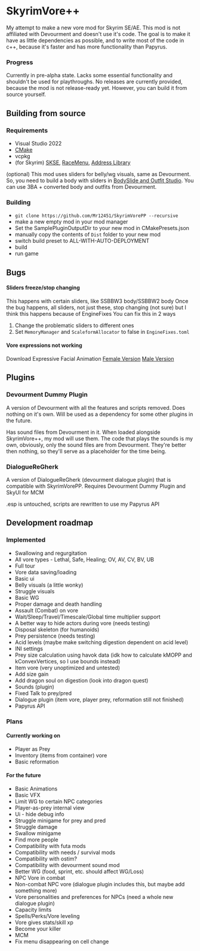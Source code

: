# SkyrimVore++
My attempt to make a new vore mod for Skyrim SE/AE.
This mod is not affiliated with Devourment and doesn't use it's code.
The goal is to make it have as little dependencies as possible, and to write most of the code in c++, because it's faster and has more functionality than Papyrus.

### Progress
Currently in pre-alpha state. Lacks some essential functionality and shouldn't be used for playthroughs.
No releases are currently provided, because the mod is not release-ready yet.
However, you can build it from source yourself.


## Building from source
### Requirements
* Visual Studio 2022
* [CMake](https://cmake.org/download/)
* vcpkg
* (for Skyrim) [SKSE](https://skse.silverlock.org/), [RaceMenu](https://www.nexusmods.com/skyrimspecialedition/mods/19080), [Address Library](https://www.nexusmods.com/skyrimspecialedition/mods/32444)

(optional) This mod uses sliders for belly/wg visuals, same as Devourment. So, you need to build a body with sliders in [BodySlide and Outfit Studio](https://www.nexusmods.com/skyrimspecialedition/mods/201). You can use 3BA + converted body and outfits from Devourment.

### Building
* `git clone https://github.com/Mr12451/SkyrimVorePP --recursive`
* make a new empty mod in your mod manager
* Set the SamplePluginOutputDir to your new mod in CMakePresets.json
* manually copy the contents of `Dist` folder to your new mod
* switch build preset to ALL-WITH-AUTO-DEPLOYMENT
* build
* run game

## Bugs
#### Sliders freeze/stop changing
This happens with certain sliders, like SSBBW3 body/SSBBW2 body
Once the bug happens, all sliders, not just these, stop changing
(not sure) but I think this happens because of EngineFixes
You can fix this in 2 ways
1. Change the problematic sliders to different ones
2. Set `MemoryManager` and `ScaleformAllocator` to false in `EngineFixes.toml`

#### Vore expressions not working
Download Expressive Facial Animation [Female Version](https://www.nexusmods.com/skyrimspecialedition/mods/19181) [Male Version](https://www.nexusmods.com/skyrimspecialedition/mods/19532)


## Plugins
### Devourment Dummy Plugin
A version of Devourment with all the features and scripts removed. Does nothing on it's own. Will be used as a dependency for some other plugins in the future.

Has sound files from Devourment in it. When loaded alongside SkyrimVore++, my mod will use them. The code that plays the sounds is my own, obviously, only the sound files are from Devourment. They're better then nothing, so they'll serve as a placeholder for the time being.

### DialogueReGherk
A version of DialogueReGherk (devourment dialogue plugin) that is compatible with SkyrimVorePP. Requires Devourment Dummy Plugin and SkyUI for MCM

.esp is untouched, scripts are rewritten to use my Papyrus API

## Development roadmap
### Implemented
* Swallowing and regurgitation
* All vore types - Lethal, Safe, Healing; OV, AV, CV, BV, UB
* Full tour
* Vore data saving/loading
* Basic ui
* Belly visuals (a little wonky)
* Struggle visuals
* Basic WG
* Proper damage and death handling
* Assault (Combat) on vore
* Wait/Sleep/Travel/Timescale/Global time multiplier support
* A better way to hide actors during vore (needs testing)
* Disposal skeleton (for humanoids)
* Prey persistence (needs testing)
* Acid levels (maybe make switching digestion dependent on acid level)
* INI settings
* Prey size calculation using havok data (idk how to calculate kMOPP and kConvexVertices, so I use bounds instead)
* Item vore (very unoptimized and untested)
* Add size gain
* Add dragon soul on digestion (look into dragon quest)
* Sounds (plugin)
* Fixed Talk to prey/pred
* Dialogue plugin (item vore, player prey, reformation still not finished)
* Papyrus API
### Plans
#### Currently working on
* Player as Prey
* Inventory (items from container) vore
* Basic reformation
#### For the future
* Basic Animations
* Basic VFX
* Limit WG to certain NPC categories
* Player-as-prey internal view
* Ui - hide debug info
* Struggle minigame for prey and pred
* Struggle damage
* Swallow minigame
* Find more people
* Compatibility with futa mods
* Compatibility with needs / survival mods
* Compatibility with ostim?
* Compatibility with devourment sound mod
* Better WG (food, sprint, etc. should affect WG/Loss)
* NPC Vore in combat
* Non-combat NPC vore (dialogue plugin includes this, but maybe add something more)
* Vore personalities and preferences for NPCs (need a whole new dialogue plugin)
* Capacity limits
* Spells/Perks/Vore leveling
* Vore gives stats/skill xp
* Become your killer
* MCM
* Fix menu disappearing on cell change